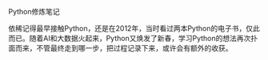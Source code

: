 Python修炼笔记

依稀记得最早接触Python，还是在2012年，当时看过两本Python的电子书，仅此而已。随着AI和大数据火起来，Python又焕发了新春，学习Python的想法再次扑面而来，不管最终走到哪一步，把过程记录下来，或许会有额外的收获。



